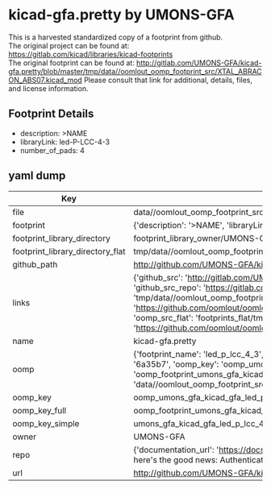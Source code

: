 # kicad-gfa.pretty by UMONS-GFA  
This is a harvested standardized copy of a footprint from github.  
The original project can be found at:  
https://gitlab.com/kicad/libraries/kicad-footprints  
The original footprint can be found at:
http://gitlab.com/UMONS-GFA/kicad-gfa.pretty/blob/master/tmp/data//oomlout_oomp_footprint_src/XTAL_ABRACON_ABS07.kicad_mod
Please consult that link for additional, details, files, and license information.  
## Footprint Details
* description: >NAME  
* libraryLink: led-P-LCC-4-3  
* number_of_pads: 4  
## yaml dump  
| Key | Value |  
| --- | --- |  
| file | data//oomlout_oomp_footprint_src/kicad-gfa.pretty/led-P-LCC-4-3.kicad_mod |  
| footprint | {'description': '>NAME', 'libraryLink': 'led-P-LCC-4-3', 'number_of_pads': 4} |  
| footprint_library_directory | footprint_library_owner/UMONS-GFA_kicad-gfa.pretty |  
| footprint_library_directory_flat | tmp/data//oomlout_oomp_footprint_src/footprints_flat/umons_gfa_kicad_gfa_led_p_lcc_4_3/working |  
| github_path | http://github.com/UMONS-GFA/kicad-gfa.pretty/blob/master/tmp/data//oomlout_oomp_footprint_src/led-P-LCC-4-3.kicad_mod |  
| links | {'github_src': 'http://gitlab.com/UMONS-GFA/kicad-gfa.pretty/blob/master/tmp/data//oomlout_oomp_footprint_src/XTAL_ABRACON_ABS07.kicad_mod', 'github_src_repo': 'https://gitlab.com/kicad/libraries/kicad-footprints', 'oomp_bot': 'tmp/data//oomlout_oomp_footprint_src/footprints/umons_gfa_kicad_gfa_led_p_lcc_4_3/working', 'oomp_bot_github': 'https://github.com/oomlout/oomlout_oomp_footprint_bot/tree/main/tmp/data//oomlout_oomp_footprint_src/footprints/umons_gfa_kicad_gfa_led_p_lcc_4_3/working', 'oomp_src_flat': 'footprints_flat/tmp/data//oomlout_oomp_footprint_src/footprints_flat/umons_gfa_kicad_gfa_led_p_lcc_4_3/working', 'oomp_src_flat_github': 'https://github.com/oomlout/oomlout_oomp_footprint_src/tree/main/tmp/data//oomlout_oomp_footprint_src/footprints_flat/umons_gfa_kicad_gfa_led_p_lcc_4_3/working'} |  
| name | kicad-gfa.pretty |  
| oomp | {'footprint_name': 'led_p_lcc_4_3', 'library_name': 'kicad_gfa', 'md5': '6a35b7c08bbe91c7ee9b42a1fb25d4d2', 'md5_10': '6a35b7c08b', 'md5_5': '6a35b', 'md5_6': '6a35b7', 'oomp_key': 'oomp_umons_gfa_kicad_gfa_led_p_lcc_4_3', 'oomp_key_extra': 'oomp_footprint_umons_gfa_kicad_gfa_led_p_lcc_4_3', 'oomp_key_full': 'oomp_footprint_umons_gfa_kicad_gfa_led_p_lcc_4_3_6a35b7', 'oomp_key_simple': 'umons_gfa_kicad_gfa_led_p_lcc_4_3', 'original_filename': 'data//oomlout_oomp_footprint_src/kicad-gfa.pretty/led-P-LCC-4-3.kicad_mod', 'owner_name': 'umons_gfa'} |  
| oomp_key | oomp_umons_gfa_kicad_gfa_led_p_lcc_4_3 |  
| oomp_key_full | oomp_footprint_umons_gfa_kicad_gfa_led_p_lcc_4_3 |  
| oomp_key_simple | umons_gfa_kicad_gfa_led_p_lcc_4_3 |  
| owner | UMONS-GFA |  
| repo | {'documentation_url': 'https://docs.github.com/rest/overview/resources-in-the-rest-api#rate-limiting', 'message': "API rate limit exceeded for 84.66.142.224. (But here's the good news: Authenticated requests get a higher rate limit. Check out the documentation for more details.)"} |  
| url | http://github.com/UMONS-GFA/kicad-gfa.pretty |  


